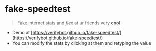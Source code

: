 # fake-speedtest
> Fake internet stats and *flex* at ur friends very **cool**
* Demo at [https://verifybot.github.io/fake-speedtest/](https://verifybot.github.io/fake-speedtest/)
* You can modify the stats by clicking at them and retyping the value
